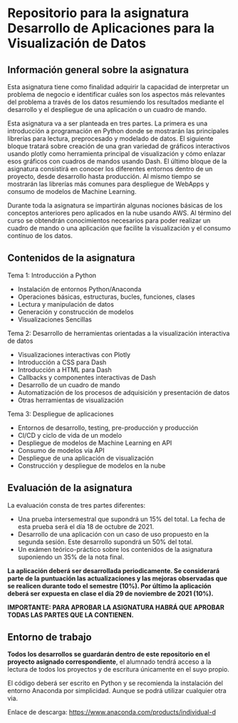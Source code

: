 # Repositorio para la asignatura Desarrollo de Aplicaciones para la Visualización de Datos

## Información general sobre la asignatura

Esta asignatura tiene como finalidad adquirir la capacidad de interpretar un problema de negocio e identificar cuáles son los aspectos más
relevantes del problema a través de los datos resumiendo los resultados mediante el desarrollo y el despliegue de una aplicación o un
cuadro de mando.

Esta asignatura va a ser planteada en tres partes. La primera es una introducción a programación en Python donde se mostrarán las
principales librerías para lectura, preprocesado y modelado de datos. El siguiente bloque tratará sobre creación de una gran variedad de
gráficos interactivos usando plotly como herramienta principal de visualización y cómo enlazar esos gráficos con cuadros de mandos
usando Dash. El último bloque de la asignatura consistirá en conocer los diferentes entornos dentro de un proyecto, desde desarrollo
hasta producción. Al mismo tiempo se mostrarán las librerías más comunes para despliegue de WebApps y consumo de modelos de
Machine Learning.

Durante toda la asignatura se impartirán algunas nociones básicas de los conceptos anteriores pero aplicados en la nube usando AWS. 
Al término del curso se obtendrán conocimientos necesarios para poder realizar un cuadro de mando o una aplicación que facilite la
visualización y el consumo contínuo de los datos.

## Contenidos de la asignatura

Tema 1: Introducción a Python
* Instalación de entornos Python/Anaconda
* Operaciones básicas, estructuras, bucles, funciones, clases
* Lectura y manipulación de datos
* Generación y construcción de modelos
* Visualizaciones Sencillas

Tema 2: Desarrollo de herramientas orientadas a la visualización interactiva de datos
* Visualizaciones interactivas con Plotly
* Introducción a CSS para Dash
* Introducción a HTML para Dash
* Callbacks y componentes interactivas de Dash
* Desarrollo de un cuadro de mando
* Automatización de los procesos de adquisición y presentación de datos
* Otras herramientas de visualización

Tema 3: Despliegue de aplicaciones
* Entornos de desarrollo, testing, pre-producción y producción
* CI/CD y ciclo de vida de un modelo
* Despliegue de modelos de Machine Learning en API
* Consumo de modelos vía API
* Despliegue de una aplicación de visualización
* Construcción y despliegue de modelos en la nube

## Evaluación de la asignatura 

La evaluación consta de tres partes diferentes:

* Una prueba intersemestral que supondrá un 15% del total. La fecha de esta prueba será el día 18 de octubre de 2021.
* Desarrollo de una aplicación con un caso de uso propuesto en la segunda sesión. Este desarrollo supondrá un 50% del total.
* Un exámen teórico-práctico sobre los contenidos de la asignatura suponiendo un 35% de la nota final.  

__La aplicación deberá ser desarrollada periodicamente. Se considerará parte de la puntuación las actualizaciones y las mejoras observadas que se realicen durante todo el semestre (10%). Por último la aplicación deberá ser expuesta en clase el día 29 de noviembre de 2021 (10%).__

__IMPORTANTE: PARA APROBAR LA ASIGNATURA HABRÁ QUE APROBAR TODAS LAS PARTES QUE LA CONTIENEN.__

## Entorno de trabajo

__Todos los desarrollos se guardarán dentro de este repositorio en el proyecto asignado correspondiente__, el alumnado tendrá acceso a la lectura de todos los proyectos y de escritura únicamente en el suyo propio.

El código deberá ser escrito en Python y se recomienda la instalación del entorno Anaconda por simplicidad. Aunque se podrá utilizar cualquier otra via.

Enlace de descarga: https://www.anaconda.com/products/individual-d

